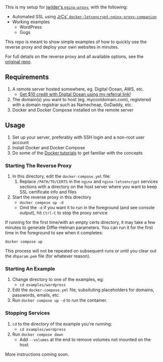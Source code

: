 This is my setup for [jwilder's `nginx-proxy`](https://github.com/jwilder/nginx-proxy), with the following:

* Automated SSL using [JrCs' `docker-letsencrypt-nginx-proxy-companion`](https://github.com/JrCs/docker-letsencrypt-nginx-proxy-companion)
* Working examples
    * WordPress
    * Gogs

This repo is meant to show simple examples of how to quickly use the reverse proxy and deploy your own websites in minutes.

For full details on the reverse proxy and all available options, see the [original repo](https://github.com/jwilder/nginx-proxy).

## Requirements

1. A remote server hosted somewhere, eg. Digital Ocean, AWS, etc.
    * [Get $10 credit with Digital Ocean using my referral link!](https://m.do.co/c/5ef3660ba5b6)
1. The domain(s) you want to host (eg. mycooldomain.com), registered with a domain registrar such as Namecheap, GoDaddy, etc.
1. Docker and Docker Compose installed on the remote server

## Usage

1. Set up your server, preferably with SSH login and a non-root user account
1. Install Docker and Docker Compose
1. Do some of the [Docker  tutorials](https://docs.docker.com/engine/tutorials/) to get familiar with the concepts

### Starting The Reverse Proxy

1. In this directory, edit the `docker-compose.yml` file:
    1. Replace `/PATH/TO/CERTS` in the `nginx` and `nginx-letsencrypt` services sections with a directory on the host server where you want to keep SSL certificate info and files
1. Start the reverse proxy in this directory
    * `docker compose up -d`
    * Omit the `-d` if you want it to run in the foreground (and see console output), hit `Ctrl-C` to stop the proxy service

If running for the first time/with an empty certs directory, it may take a few minutes to generate Diffie-Helman parameters. You can run it for the first time in the foreground to see when it completes:

```
docker compose up
```

This process will not be repeated on subsequent runs or until you clear out the `dhparam.pem` file (for whatever reason).

### Starting An Example

1. Change directory to one of the examples, eg:
    * `cd examples/wordpress`
1. Edit the `docker-compose.yml` file, subsituting placeholders for domains, passwords, emails, etc.
1. Run `docker compose up -d` to run the container.

### Stopping Services

1. `cd` to the directory of the example you're running:
    * `cd examples/wordpress`
1. Run `docker compose down`
    * Add `--volumes` at the end to remove volumes not mounted on the host

More instructions coming soon.